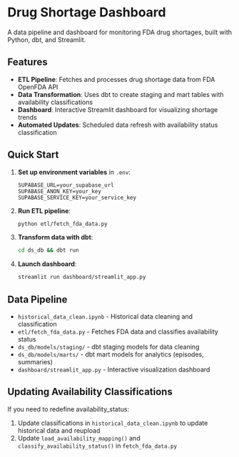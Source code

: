 # Drug Shortage Dashboard

A data pipeline and dashboard for monitoring FDA drug shortages, built with Python, dbt, and Streamlit.

## Features

- **ETL Pipeline**: Fetches and processes drug shortage data from FDA OpenFDA API
- **Data Transformation**: Uses dbt to create staging and mart tables with availability classifications
- **Dashboard**: Interactive Streamlit dashboard for visualizing shortage trends
- **Automated Updates**: Scheduled data refresh with availability status classification

## Quick Start

1. **Set up environment variables** in `.env`:
   ```
   SUPABASE_URL=your_supabase_url
   SUPABASE_ANON_KEY=your_key
   SUPABASE_SERVICE_KEY=your_service_key
   ```

2. **Run ETL pipeline**:
   ```bash
   python etl/fetch_fda_data.py
   ```

3. **Transform data with dbt**:
   ```bash
   cd ds_db && dbt run
   ```

4. **Launch dashboard**:
   ```bash
   streamlit run dashboard/streamlit_app.py
   ```

## Data Pipeline

- `historical_data_clean.ipynb` - Historical data cleaning and classification
- `etl/fetch_fda_data.py` - Fetches FDA data and classifies availability status
- `ds_db/models/staging/` - dbt staging models for data cleaning
- `ds_db/models/marts/` - dbt mart models for analytics (episodes, summaries)
- `dashboard/streamlit_app.py` - Interactive visualization dashboard

## Updating Availability Classifications

If you need to redefine availability_status:
1. Update classifications in `historical_data_clean.ipynb` to update historical data and reupload
2. Update `load_availability_mapping()` and `classify_availability_status()` in `fetch_fda_data.py`